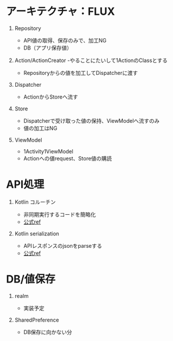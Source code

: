 # アーキテクチャ：FLUX

1. Repository
   - API値の取得、保存のみで、加工NG
   - DB（アプリ保存値）

2. Action/ActionCreator
   -やることにたいして1ActionのClassとする
   - Repositoryからの値を加工してDispatcherに渡す

3. Dispatcher
   - ActionからStoreへ流す

4. Store
   - Dispatcherで受け取った値の保持、ViewModelへ流すのみ
   - 値の加工はNG
   
5. ViewModel
   - 1Activity1ViewModel
   - Actionへの値request、Store値の購読

# API処理

1. Kotlin コルーチン
   - 非同期実行するコードを簡略化
   - [公式ref](https://developer.android.com/kotlin/coroutines?hl=ja)

2. Kotlin serialization
   - APIレスポンスのjsonをparseする
   - [公式ref](https://kotlinlang.org/docs/serialization.html#example-json-serialization)

# DB/値保存

1. realm
   - 実装予定

2. SharedPreference
   - DB保存に向かない分


